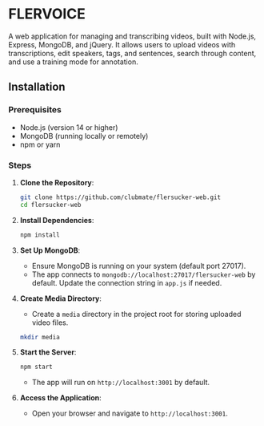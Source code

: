 # FLERVOICE

A web application for managing and transcribing videos, built with Node.js, Express, MongoDB, and jQuery. It allows users to upload videos with transcriptions, edit speakers, tags, and sentences, search through content, and use a training mode for annotation.

## Installation

### Prerequisites

- Node.js (version 14 or higher)
- MongoDB (running locally or remotely)
- npm or yarn

### Steps

1. **Clone the Repository**:
   ```bash
   git clone https://github.com/clubmate/flersucker-web.git
   cd flersucker-web
   ```

2. **Install Dependencies**:
   ```bash
   npm install
   ```

3. **Set Up MongoDB**:
   - Ensure MongoDB is running on your system (default port 27017).
   - The app connects to `mongodb://localhost:27017/flersucker-web` by default. Update the connection string in `app.js` if needed.

4. **Create Media Directory**:
   - Create a `media` directory in the project root for storing uploaded video files.
   ```bash
   mkdir media
   ```

6. **Start the Server**:
   ```bash
   npm start
   ```
   - The app will run on `http://localhost:3001` by default.

7. **Access the Application**:
   - Open your browser and navigate to `http://localhost:3001`.
